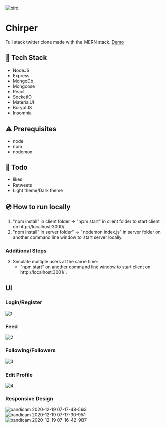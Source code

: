 ![bird](https://user-images.githubusercontent.com/57127141/102688594-bbcbf200-41c5-11eb-8e00-c5813dde5ee9.jpg)
# Chirper
Full stack twitter clone made with the MERN stack.
[Demo](https://www.youtube.com/watch?v=rxy0JVqLVO0&feature=youtu.be)

## 🚀 Tech Stack
* NodeJS
* Express
* MongoDb
* Mongoose
* React
* SocketIO
* MaterialUI
* BcryptJS
* Insomnia

## ⚠️ Prerequisites
* node
* npm
* nodemon

## 📜 Todo
* likes
* Retweets 
* Light theme/Dark theme


## 💿 How to run locally
1. "npm install" in client folder -> "npm start" in client folder to start client on http://localhost:3000/
2. "npm install" in server folder" -> "nodemon index.js" in server folder on another command line window to start server locally. 
### Additional Steps
3. Simulate multiple users at the same time: 
   * "npm start" on another command line window to start client on http://localhost:3001/ . 

## UI 
### Login/Register
![1](https://user-images.githubusercontent.com/57127141/102689094-8aedbc00-41c9-11eb-9f1e-e7331f695d2a.JPG)
### Feed
![2](https://user-images.githubusercontent.com/57127141/102689095-8aedbc00-41c9-11eb-8e5a-36bdada1fe21.JPG)
### Following/Followers
![3](https://user-images.githubusercontent.com/57127141/102689096-8b865280-41c9-11eb-8636-cbfced64e631.JPG)
### Edit Profile
![4](https://user-images.githubusercontent.com/57127141/102689093-8a552580-41c9-11eb-97df-7a89f8bd5cfa.JPG)
### Responsive Design
![bandicam 2020-12-19 07-17-48-563](https://user-images.githubusercontent.com/57127141/102689303-04d27500-41cb-11eb-9a51-5c0c62738611.gif)
![bandicam 2020-12-19 07-17-30-951](https://user-images.githubusercontent.com/57127141/102689347-4f53f180-41cb-11eb-879a-20fd311034a2.gif)
![bandicam 2020-12-19 07-16-42-987](https://user-images.githubusercontent.com/57127141/102689385-9a6e0480-41cb-11eb-812f-5ab45efaa66c.gif)


